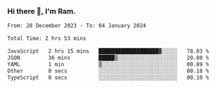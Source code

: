 ### Hi there 👋, I'm Ram.

<!--START_SECTION:waka-->

```txt
From: 28 December 2023 - To: 04 January 2024

Total Time: 2 hrs 53 mins

JavaScript   2 hrs 15 mins   ███████████████████▓░░░░░   78.03 %
JSON         36 mins         █████▒░░░░░░░░░░░░░░░░░░░   20.80 %
YAML         1 min           ▒░░░░░░░░░░░░░░░░░░░░░░░░   00.89 %
Other        0 secs          ░░░░░░░░░░░░░░░░░░░░░░░░░   00.18 %
TypeScript   0 secs          ░░░░░░░░░░░░░░░░░░░░░░░░░   00.10 %
```

<!--END_SECTION:waka-->
